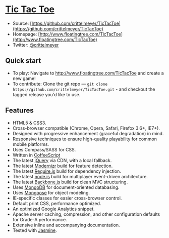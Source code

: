 # [Tic Tac Toe](http://www.floatingtree.com/TicTacToe)



* Source: [https://github.com/crittelmeyer/TicTacToe](https://github.com/crittelmeyer/TicTacToe)
* Homepage: [http://www.floatingtree.com/TicTacToe](http://www.floatingtree.com/TicTacToe)
* Twitter: [@crittelmeyer](http://twitter.com/crittelmeyer)


## Quick start

* To play: Navigate to http://www.floatingtree.com/TicTacToe and create a new game!
* To contribute: Clone the git repo — `git clone https://github.com/crittelmeyer/TicTacToe.git` - and checkout the tagged release you'd like to use.


## Features

* HTML5 & CSS3.
* Cross-browser compatible (Chrome, Opera, Safari, Firefox 3.6+, IE7+).
* Designed with progressive enhancement (graceful degradation) in mind.
* Responsive techniques to ensure high-quality playability for common mobile platforms.
* Uses Compass/SASS for CSS.
* Written in [CoffeeScript](http://coffeescript.org/)
* The latest [jQuery](http://jquery.com/) via CDN, with a local fallback.
* The latest [Modernizr](http://modernizr.com/) build for feature detection.
* The latest [Require.js](http://requirejs.org/) build for dependency injection.
* The latest [node.js](http://nodejs.org/) build for multiplayer event-driven architecture.
* The latest [Backbone.js](http://backbonejs.org/) build for clean MVC structuring.
* Uses [MongoDB](http://mongodb.org/) for document-oriented databasing.
* Uses [Mongoose](http://mongoosejs.com/) for object modeling.
* IE-specific classes for easier cross-browser control.
* Default print CSS, performance optimized.
* An optimized Google Analytics snippet.
* Apache server caching, compression, and other configuration defaults for
  Grade-A performance.
* Extensive inline and accompanying documentation.
* Tested with [Jasmine](http://pivotal.github.com/jasmine/).
